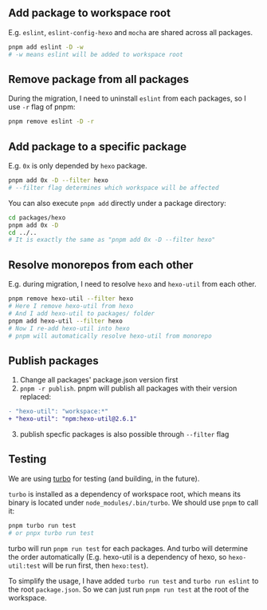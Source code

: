 ## Add package to workspace root

E.g. `eslint`, `eslint-config-hexo` and `mocha` are shared across all packages.

```sh
pnpm add eslint -D -w
# -w means eslint will be added to workspace root
```

## Remove package from all packages

During the migration, I need to uninstall `eslint` from each packages, so I use `-r` flag of pnpm:

```sh
pnpm remove eslint -D -r
```

## Add package to a specific package

E.g. `0x` is only depended by `hexo` package.

```sh
pnpm add 0x -D --filter hexo
# --filter flag determines which workspace will be affected
```

You can also execute `pnpm add` directly under a package directory:

```sh
cd packages/hexo
pnpm add 0x -D
cd ../..
# It is exactly the same as "pnpm add 0x -D --filter hexo"
```

## Resolve monorepos from each other

E.g. during migration, I need to resolve `hexo` and `hexo-util` from each other.

```sh
pnpm remove hexo-util --filter hexo
# Here I remove hexo-util from hexo
# And I add hexo-util to packages/ folder
pnpm add hexo-util --filter hexo
# Now I re-add hexo-util into hexo
# pnpm will automatically resolve hexo-util from monorepo
```

## Publish packages

1. Change all packages' package.json version first
2. `pnpm -r publish`. pnpm will publish all packages with their version replaced:

```diff
- "hexo-util": "workspace:*"
+ "hexo-util": "npm:hexo-util@2.6.1"
```

3. publish specfic packages is also possible through `--filter` flag

## Testing

We are using [turbo](https://turborepo.org/) for testing (and building, in the future).

`turbo` is installed as a dependency of workspace root, which means its binary is located under `node_modules/.bin/turbo`. We should use `pnpm` to call it:

```sh
pnpm turbo run test
# or pnpx turbo run test
```

turbo will run `pnpm run test` for each packages. And turbo will determine the order automatically (E.g. hexo-util is a dependency of hexo, so `hexo-util:test` will be run first, then `hexo:test`).

To simplify the usage, I have added `turbo run test` and `turbo run eslint` to the root `package.json`. So we can just run `pnpm run test` at the root of the workspace.
